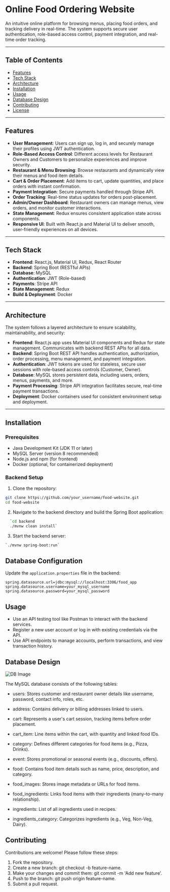 # Online Food Ordering Website

An intuitive online platform for browsing menus, placing food orders, and tracking delivery in real-time. The system supports secure user authentication, role-based access control, payment integration, and real-time order tracking.

---

## Table of Contents

- [Features](#features)  
- [Tech Stack](#tech-stack)  
- [Architecture](#architecture)  
- [Installation](#installation)  
- [Usage](#usage)  
- [Database Design](#database-design)  
- [Contributing](#contributing)  
- [License](#license)  

---

## Features

- **User Management**: Users can sign up, log in, and securely manage their profiles using JWT authentication.  
- **Role-Based Access Control**: Different access levels for Restaurant Owners and Customers to personalize experiences and improve security.  
- **Restaurant & Menu Browsing**: Browse restaurants and dynamically view their menus and food item details.  
- **Cart & Order Placement**: Add items to cart, update quantities, and place orders with instant confirmation.  
- **Payment Integration**: Secure payments handled through Stripe API.  
- **Order Tracking**: Real-time status updates for orders post-placement.  
- **Admin/Owner Dashboard**: Restaurant owners can manage menus, view orders, and monitor customer interactions.  
- **State Management**: Redux ensures consistent application state across components.  
- **Responsive UI**: Built with React.js and Material UI to deliver smooth, user-friendly experiences on all devices.

---

## Tech Stack

- **Frontend**: React.js, Material UI, Redux, React Router  
- **Backend**: Spring Boot (RESTful APIs)  
- **Database**: MySQL  
- **Authentication**: JWT (Role-based)  
- **Payments**: Stripe API  
- **State Management**: Redux  
- **Build & Deployment**: Docker

---

## Architecture

The system follows a layered architecture to ensure scalability, maintainability, and security:

- **Frontend**: React.js app uses Material UI components and Redux for state management. Communicates with backend REST APIs for all data.  
- **Backend**: Spring Boot REST API handles authentication, authorization, order processing, menu management, and payment integration.  
- **Authentication**: JWT tokens are used for stateless, secure user sessions with role-based access controls (Customer, Owner).  
- **Database**: MySQL stores persistent data, including users, orders, menus, payments, and more.  
- **Payment Processing**: Stripe API integration facilitates secure, real-time payment transactions.  
- **Deployment**: Docker containers used for consistent environment setup and deployment.

---

## Installation

### Prerequisites

- Java Development Kit (JDK 11 or later)  
- MySQL Server (version 8 recommended)  
- Node.js and npm (for frontend)  
- Docker (optional, for containerized deployment)

### Backend Setup

1. Clone the repository:

```bash
git clone https://github.com/your_username/food-website.git
cd food-website
```
  
  2. Navigate to the backend directory and build the Spring Boot application:
```bash
  `cd backend
  ./mvnw clean install`
```
  
  3. Start the backend server:
  ```bash   
  `./mvnw spring-boot:run`
  ```

## Database Configuration

Update the `application.properties` file in the backend:

```properties
spring.datasource.url=jdbc:mysql://localhost:3306/food_app
spring.datasource.username=your_mysql_username
spring.datasource.password=your_mysql_password
```


## Usage
- Use an API testing tool like Postman to interact with the backend services.
- Register a new user account or log in with existing credentials via the API.
- Use API endpoints to manage accounts, perform transactions, and view transaction history.

## Database Design
![DB Image](https://res.cloudinary.com/dxfn9epwh/image/upload/v1725342370/v/cip7wwfsdvati6gvdgrz.png)

The MySQL database consists of the following tables:
- users: Stores customer and restaurant owner details like username, password, contact info, roles, etc.

- address: Contains delivery or billing addresses linked to users.

- cart: Represents a user's cart session, tracking items before order placement.

- cart_item: Line items within the cart, with quantity and linked food IDs.

- category: Defines different categories for food items (e.g., Pizza, Drinks).

- event: Stores promotional or seasonal events (e.g., discounts, offers).

- food: Contains food item details such as name, price, description, and category.

- food_images: Stores image metadata or URLs for food items.

- food_ingredients: Links food items with their ingredients (many-to-many relationship).

- ingredients: List of all ingredients used in recipes.

- ingredients_category: Categorizes ingredients (e.g., Veg, Non-Veg, Dairy).

## Contributing
Contributions are welcome! Please follow these steps:
1. Fork the repository.
2. Create a new branch: git checkout -b feature-name.
3. Make your changes and commit them: git commit -m 'Add new feature'.
4. Push to the branch: git push origin feature-name.
5. Submit a pull request.
